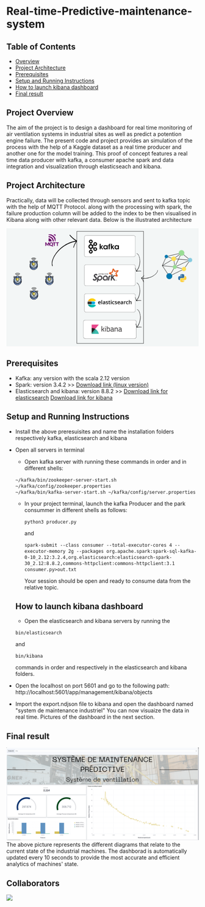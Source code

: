 # Real-time-Predictive-maintenance-system


## Table of Contents

- [Overview](#overview)
- [Project Architecture](#project-architecture)
- [Prerequisites](#prerequisites)
- [Setup and Running Instructions](#setup-and-running-instructions)
- [How to launch kibana dashboard](#how-to-launch-kibana-dashboard)
- [Final result](#final-result)

## Project Overview
The aim of the project is to design a dashboard for real time monitoring of air ventilation systems in industrial sites as well as predict a potention engine failure. 
The present code and project provides an simulation of the process with the help of a Kaggle dataset as a real time producer and another one for the model training.
This proof of concept features a real time data producer with kafka, a consumer apache spark and data integration and visualization through elasticseach and kibana.

## Project Architecture
Practically, data will be collected through sensors and sent to kafka topic with the help of MQTT Protocol.
along with the processing with spark, the failure production column will be added to the index to be then visualised in Kibana along with other relevant data. 
Below is the illustrated architecture

![Architecture](/images/architecture.png)

## Prerequisites

* Kafka: any version with the scala 2.12 version
* Spark: version 3.4.2 >> [Download link (linux version)](https://archive.apache.org/dist/spark/spark-3.2.4/spark-3.2.4-bin-hadoop3.2.tgz) 
* Elasticsearch and kibana: version 8.8.2 >> [Download link for elasticsearch](https://www.elastic.co/downloads/past-releases/elasticsearch-8-8-2)
[Download link for kibana](https://www.elastic.co/downloads/past-releases/kibana-8-8-2)

## Setup and Running Instructions
- Install the above preresuisites and name the installation folders respectively kafka, elasticsearch and kibana
- Open all servers in terminal
    - Open kafka server with running these commands in order and in different shells:
    ```
    ~/kafka/bin/zookeeper-server-start.sh ~/kafka/config/zookeeper.properties
    ~/kafka/bin/kafka-server-start.sh ~/kafka/config/server.properties

    ```
  - In your project terminal, launch the kafka Producer and the park consummer in different shells as follows:
    ```
    python3 producer.py
    ```
    and
    ```
    spark-submit --class consumer --total-executor-cores 4 --executor-memory 2g --packages org.apache.spark:spark-sql-kafka-0-10_2.12:3.2.4,org.elasticsearch:elasticsearch-spark-30_2.12:8.8.2,commons-httpclient:commons-httpclient:3.1 consumer.py>out.txt
    ```
    Your session should be open and ready to consume data from the relative topic.

  ## How to launch kibana dashboard
    - Open the elasticsearch and kibana servers by running the
      

    ```
    bin/elasticsearch
    ```
    and

    ```
    bin/kibana
    ```
    commands in order and respectively in the elasticsearch and kibana folders. 
- Open the localhost on port 5601 and go to the following path: http://localhost:5601/app/management/kibana/objects
- Import the export.ndjson file to kibana and open the dashboard named "system de maintenance industriel"
You can now visuaize the data in real time.
Pictures of the dashboard in the next section.
## Final result
![Architecture](/images/result.png)
The above picture represents the different diagrams that relate to the current state of the industrial machines.
The dashborad is automatically updated every 10 seconds to provide the most accurate and efficient analytics of machines' state.


## Collaborators
<a href="https://github.com/Nourhene-Azaiez/Real-time-Predictive-maintenance-system/graphs/contributors">
    <img src="https://contrib.rocks/image?repo=Nourhene-Azaiez/Real-time-Predictive-maintenance-system" />
  
</a>

